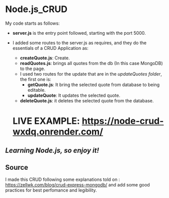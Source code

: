# Node.js_CRUD 

My code starts as follows: 

- **server.js** is the entry point followed, starting with the port 5000.

- I added some routes to the server.js as requires, and they do the essentials of a CRUD Application as: 
  - **createQuote.js**: Create.
  - **readQuotes.js**: brings all quotes from the db (In this case MongoDB) to the page.
  - I used two routes for the update that are in the _updateQuotes folder_, the first one is: 
    - **getQuote.js**: It bring the selected quote from database to being editable.
    - **updateQuote**: It updates the selected quote.
  - **deleteQuote.js**: it deletes the selected quote from the database.  
  
  # LIVE EXAMPLE: https://node-crud-wxdq.onrender.com/

***Learning Node.js, so enjoy it!***
---

## Source

I made this CRUD following some explanations told on : <https://zellwk.com/blog/crud-express-mongodb/> and add some good practices for best perfomance and legibility. 


